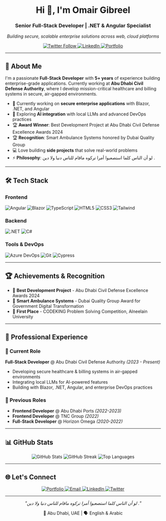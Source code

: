 <div align="center">
  <h1>Hi 👋, I'm Omair Gibreel</h1>
  <h3>Senior Full-Stack Developer | .NET & Angular Specialist</h3>
  
  <p>
    <em>Building secure, scalable enterprise solutions across web,  cloud platforms</em>
  </p>

  <a href="https://twitter.com/comrade96">
    <img src="https://img.shields.io/twitter/follow/comrade96?logo=twitter&style=for-the-badge" alt="Twitter Follow" />
  </a>
  <a href="https://linkedin.com/in/omair-gibreel">
    <img src="https://img.shields.io/badge/-LinkedIn-0077B5?style=for-the-badge&logo=linkedin&logoColor=white" alt="LinkedIn" />
  </a>
  <a href="https://omir.dev">
    <img src="https://img.shields.io/badge/Portfolio-FF5722?style=for-the-badge&logo=firefox&logoColor=white" alt="Portfolio" />
  </a>
</div>

---

## 🚀 About Me

I'm a passionate **Full-Stack Developer** with **5+ years** of experience building enterprise-grade applications. Currently working at **Abu Dhabi Civil Defense Authority**, where I develop mission-critical healthcare and billing systems in secure, air-gapped environments.

- 🔭 Currently working on **secure enterprise applications** with Blazor, .NET, and Angular
- 🌱 Exploring **AI integration** with local LLMs and advanced DevOps practices
- 🏆 **Award Winner**: Best Development Project at Abu Dhabi Civil Defense Excellence Awards 2024
- 🏆 **Recognition**: Smart Ambulance Systems honored by Dubai Quality Group
- 💻 Love building **side projects** that solve real-world problems
- ⚡ **Philosophy**: لو أن الناس كلما استصعبوا أمرا تركوه ماقام للناس دنيا ولا دين .

---

## 🛠️ Tech Stack

### Frontend
![Angular](https://img.shields.io/badge/Angular-DD0031?style=for-the-badge&logo=angular&logoColor=white)
![Blazor](https://img.shields.io/badge/Blazor-512BD4?style=for-the-badge&logo=blazor&logoColor=white)
![TypeScript](https://img.shields.io/badge/TypeScript-007ACC?style=for-the-badge&logo=typescript&logoColor=white)
![HTML5](https://img.shields.io/badge/HTML5-E34F26?style=for-the-badge&logo=html5&logoColor=white)
![CSS3](https://img.shields.io/badge/CSS3-1572B6?style=for-the-badge&logo=css3&logoColor=white)
![Tailwind](https://img.shields.io/badge/Tailwind_CSS-38B2AC?style=for-the-badge&logo=tailwind-css&logoColor=white)

### Backend
![.NET](https://img.shields.io/badge/.NET-512BD4?style=for-the-badge&logo=dotnet&logoColor=white)
![C#](https://img.shields.io/badge/C%23-239120?style=for-the-badge&logo=c-sharp&logoColor=white)

### Tools & DevOps
![Azure DevOps](https://img.shields.io/badge/Azure_DevOps-0078D4?style=for-the-badge&logo=azure-devops&logoColor=white)
![Git](https://img.shields.io/badge/Git-F05032?style=for-the-badge&logo=git&logoColor=white)
![Cypress](https://img.shields.io/badge/Cypress-17202C?style=for-the-badge&logo=cypress&logoColor=white)

---

## 🏆 Achievements & Recognition

- 🥇 **Best Development Project** - Abu Dhabi Civil Defense Excellence Awards 2024
- 🏅 **Smart Ambulance Systems** - Dubai Quality Group Award for Government Digital Transformation
- 🥇 **First Place** - CODEKING Problem Solving Competition, Alneelain University

---

## 💼 Professional Experience

### 🏢 Current Role
**Full-Stack Developer** @ Abu Dhabi Civil Defense Authority *(2023 - Present)*
- Developing secure healthcare & billing systems in air-gapped environments
- Integrating local LLMs for AI-powered features
- Building with Blazor, .NET, Angular, and enterprise DevOps practices

### 🚢 Previous Roles
- **Frontend Developer** @ Abu Dhabi Ports *(2022-2023)*
- **Frontend Developer** @ TNC Group *(2022)*
- **Full-Stack Developer** @ Horizon Omega *(2020-2022)*

---

## 📊 GitHub Stats

<div align="center">
  <img src="https://github-readme-stats.vercel.app/api?username=comrade1996&show_icons=true&theme=radical&hide_border=true&count_private=true" alt="GitHub Stats" />
  
  <img src="https://github-readme-streak-stats.herokuapp.com/?user=comrade1996&theme=radical&hide_border=true" alt="GitHub Streak" />
  
  <img src="https://github-readme-stats.vercel.app/api/top-langs/?username=comrade1996&layout=compact&theme=radical&hide_border=true" alt="Top Languages" />
</div>

---

## 🌐 Let's Connect

<div align="center">
  <a href="https://omir.dev">
    <img src="https://img.shields.io/badge/Portfolio-Visit%20My%20Website-FF5722?style=for-the-badge&logo=firefox&logoColor=white" alt="Portfolio" />
  </a>
  <a href="mailto:omirgibreel7@gmail.com">
    <img src="https://img.shields.io/badge/Email-Contact%20Me-D14836?style=for-the-badge&logo=gmail&logoColor=white" alt="Email" />
  </a>
  <a href="https://linkedin.com/in/omair-gibreel">
    <img src="https://img.shields.io/badge/LinkedIn-Connect-0077B5?style=for-the-badge&logo=linkedin&logoColor=white" alt="LinkedIn" />
  </a>
  <a href="https://twitter.com/comrade96">
    <img src="https://img.shields.io/badge/Twitter-Follow-1DA1F2?style=for-the-badge&logo=twitter&logoColor=white" alt="Twitter" />
  </a>
</div>

---

<div align="center">
  <p><em>"لو أن الناس كلما استصعبوا أمرا تركوه ماقام للناس دنيا ولا دين ."</em></p>
  <p>📍 Abu Dhabi, UAE | 🗣️ English & Arabic</p>
</div>
